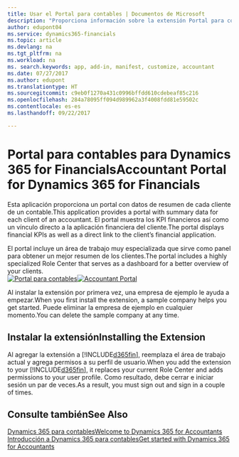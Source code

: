 ```yaml
---
title: Usar el Portal para contables | Documentos de Microsoft
description: "Proporciona información sobre la extensión Portal para contables."
author: edupont04
ms.service: dynamics365-financials
ms.topic: article
ms.devlang: na
ms.tgt_pltfrm: na
ms.workload: na
ms. search.keywords: app, add-in, manifest, customize, accountant
ms.date: 07/27/2017
ms.author: edupont
ms.translationtype: HT
ms.sourcegitcommit: c9eb0f1270a431c0996bffdd610cdebeaf85c216
ms.openlocfilehash: 284a78095ff094d989962a3f4008fdd81e59502c
ms.contentlocale: es-es
ms.lasthandoff: 09/22/2017

---
```

# <a name="accountant-portal-for-dynamics-365-for-financials"></a><span data-ttu-id="3eb5d-103">Portal para contables para Dynamics 365 for Financials</span><span class="sxs-lookup"><span data-stu-id="3eb5d-103">Accountant Portal for Dynamics 365 for Financials</span></span>
<span data-ttu-id="3eb5d-104">Esta aplicación proporciona un portal con datos de resumen de cada cliente de un contable.</span><span class="sxs-lookup"><span data-stu-id="3eb5d-104">This application provides a portal with summary data for each client of an accountant.</span></span> <span data-ttu-id="3eb5d-105">El portal muestra los KPI financieros así como un vínculo directo a la aplicación financiera del cliente.</span><span class="sxs-lookup"><span data-stu-id="3eb5d-105">The portal displays financial KPIs as well as a direct link to the client’s financial application.</span></span>  

<span data-ttu-id="3eb5d-106">El portal incluye un área de trabajo muy especializada que sirve como panel para obtener un mejor resumen de los clientes.</span><span class="sxs-lookup"><span data-stu-id="3eb5d-106">The portal includes a highly specialized Role Center that serves as a dashboard for a better overview of your clients.</span></span>  
<span data-ttu-id="3eb5d-107">[![Portal para contables](./media/ui-extensions-accportal/accountant-portal.png)](https://go.microsoft.com/fwlink/?linkid=851257)</span><span class="sxs-lookup"><span data-stu-id="3eb5d-107">[![Accountant Portal](./media/ui-extensions-accportal/accountant-portal.png)](https://go.microsoft.com/fwlink/?linkid=851257)</span></span>

<span data-ttu-id="3eb5d-108">Al instalar la extensión por primera vez, una empresa de ejemplo le ayuda a empezar.</span><span class="sxs-lookup"><span data-stu-id="3eb5d-108">When you first install the extension, a sample company helps you get started.</span></span> <span data-ttu-id="3eb5d-109">Puede eliminar la empresa de ejemplo en cualquier momento.</span><span class="sxs-lookup"><span data-stu-id="3eb5d-109">You can delete the sample company at any time.</span></span>  

## <a name="installing-the-extension"></a><span data-ttu-id="3eb5d-110">Instalar la extensión</span><span class="sxs-lookup"><span data-stu-id="3eb5d-110">Installing the Extension</span></span>
<span data-ttu-id="3eb5d-111">Al agregar la extensión a [!INCLUDE[d365fin](includes/d365fin_md.md)], reemplaza el área de trabajo actual y agrega permisos a su perfil de usuario.</span><span class="sxs-lookup"><span data-stu-id="3eb5d-111">When you add the extension to your [!INCLUDE[d365fin](includes/d365fin_md.md)], it replaces your current Role Center and adds permissions to your user profile.</span></span> <span data-ttu-id="3eb5d-112">Como resultado, debe cerrar e iniciar sesión un par de veces.</span><span class="sxs-lookup"><span data-stu-id="3eb5d-112">As a result, you must sign out and sign in a couple of times.</span></span>  

## <a name="see-also"></a><span data-ttu-id="3eb5d-113">Consulte también</span><span class="sxs-lookup"><span data-stu-id="3eb5d-113">See Also</span></span>
[<span data-ttu-id="3eb5d-114">Dynamics 365 para contables</span><span class="sxs-lookup"><span data-stu-id="3eb5d-114">Welcome to Dynamics 365 for Accountants</span></span>](index.md)  
[<span data-ttu-id="3eb5d-115">Introducción a Dynamics 365 para contables</span><span class="sxs-lookup"><span data-stu-id="3eb5d-115">Get started with Dynamics 365 for Accountants</span></span>](accountant-get-started.md)  

